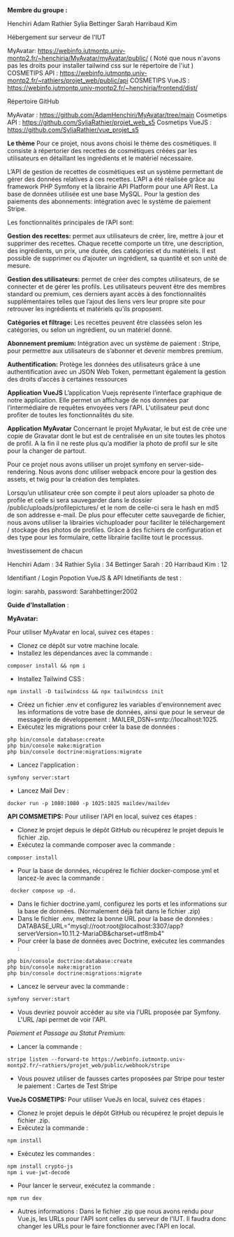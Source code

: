 **Membre du groupe :**

Henchiri Adam
Rathier Sylia
Bettinger Sarah
Harribaud Kim

Hébergement sur serveur de l'IUT

MyAvatar:  https://webinfo.iutmontp.univ-montp2.fr/~henchiria/MyAvatar/myAvatar/public/ ( Noté que nous n'avons pas les droits pour installer tailwind css sur le répertoire de l'iut )
COSMETIPS API : https://webinfo.iutmontp.univ-montp2.fr/~rathiers/projet_web/public/api
COSMETIPS VueJS : https://webinfo.iutmontp.univ-montp2.fr/~henchiria/frontend/dist/

Répertoire GitHub

MyAvatar : https://github.com/AdamHenchiri/MyAvatar/tree/main
Cosmetips API : https://github.com/SyliaRathier/projet_web_s5
Cosmetips VueJS : https://github.com/SyliaRathier/vue_projet_s5

**Le thème**
Pour ce projet, nous avons choisi le thème des cosmétiques. Il consiste à répertorier des recettes de cosmétiques créées par les utilisateurs en détaillant les ingrédients et le matériel nécessaire. 

 
L’API de gestion de recettes de cosmétiques est un système permettant de gérer des données relatives à ces recettes.
L’API a été réalisée grâce au framework PHP Symfony et la librairie API Platform pour une API Rest.
La base de données utilisée est une base MySQL.
Pour la gestion des paiements des abonnements: intégration avec le système de paiement Stripe.

Les fonctionnalités principales de l’API sont:

**Gestion des recettes:** permet aux utilisateurs de créer, lire, mettre à jour et supprimer des recettes. Chaque recette comporte un titre, une description, des ingrédients, un prix, une durée, des catégories et du matériels. Il est possible de supprimer ou d’ajouter un ingrédient, sa quantité et son unité de mesure.

**Gestion des utilisateurs:** permet de créer des comptes utilisateurs, de se connecter et de gérer les profils. Les utilisateurs peuvent être des membres standard ou premium, ces derniers ayant accès à des fonctionnalités supplémentaires telles que l’ajout des liens vers leur propre site pour retrouver les ingrédients et matériels qu'ils proposent.

**Catégories et filtrage:** Les recettes peuvent être classées selon les catégories, ou selon un ingrédient, ou un matériel donné.

**Abonnement premium:** Intégration avec un système de paiement : Stripe, pour permettre aux utilisateurs de s’abonner et devenir membres premium.

**Authentification:** Protège les données des utilisateurs grâce à une authentification avec un JSON Web Token, permettant également la gestion des droits d’accès à certaines ressources

**Application VueJS**
L’application Vuejs représente l’interface graphique de notre application. Elle permet un affichage de nos données par l’intermédiaire de requêtes envoyées vers l'API. L'utilisateur peut donc profiter de toutes les fonctionnalités du site.


**Application MyAvatar**
Concernant le projet MyAvatar, le but est de crée une copie de Gravatar dont le but est de centralisée en un site toutes les photos de profil. A la fin il ne reste plus qu’a modifier la photo de profil sur le site pour la changer de partout.

Pour ce projet nous avons utiliser un projet symfony en server-side-rendering. Nous avons donc utiliser webpack encore pour la gestion des assets, et twig pour la création des templates.

Lorsqu’un utilisateur crée son compte il peut alors uploader sa photo de profile et celle si sera sauvegarder dans le dossier /public/uploads/profilepictures/ et le nom de celle-ci sera le hash en md5 de son addresse e-mail. De plus pour effecuter cette sauvegarde de fichier, nous avons utiliser la librairies vichuploader pour faciliter le téléchargement / stockage des photos de profiles. Grâce à des fichiers de configuration et des type pour les formulaire, cette librairie facilite tout le processus.


Investissement de chacun

Henchiri Adam : 34 
Rathier Sylia : 34
Bettinger Sarah : 20
Harribaud Kim : 12

Identifiant / Login
Popotion VueJS & API
Idnetifiants de test :

login: sarahb,
password: Sarahbettinger2002





**Guide d'Installation** :

**MyAvatar:**

Pour utiliser MyAvatar en local, suivez ces étapes :

* Clonez ce dépôt sur votre machine locale.
* Installez les dépendances avec la commande : 
```
composer install && npm i
```
* Installez Tailwind CSS : 
```
npm install -D tailwindcss && npx tailwindcss init
```
* Créez un fichier .env et configurez les variables d'environnement avec les informations de votre base de données, ainsi que pour le serveur de messagerie de développement : MAILER_DSN=smtp://localhost:1025.
* Exécutez les migrations pour créer la base de données :
```
php bin/console database:create
php bin/console make:migration
php bin/console doctrine:migrations:migrate
```
* Lancez l'application : 
```
symfony server:start
```
* Lancez Mail Dev : 
```
docker run -p 1080:1080 -p 1025:1025 maildev/maildev
```

**API COMSMETIPS:**
Pour utiliser l'API en local, suivez ces étapes :

* Clonez le projet depuis le dépôt GitHub ou récupérez le projet depuis le fichier .zip.
* Exécutez la commande composer avec la commande :
```
composer install
```
* Pour la base de données, récupérez le fichier docker-compose.yml et lancez-le avec la commande :
```
 docker compose up -d.
```
* Dans le fichier doctrine.yaml, configurez les ports et les informations sur la base de données. (Normalement déjà fait dans le fichier .zip)
* Dans le fichier .env, mettez la bonne URL pour la base de données : DATABASE_URL="mysql://root:root@localhost:3307/app?serverVersion=10.11.2-MariaDB&charset=utf8mb4"
* Pour créer la base de données avec Doctrine, exécutez les commandes :

```
php bin/console doctrine:database:create
php bin/console make:migration
php bin/console doctrine:migrations:migrate
```
* Lancez le serveur avec la commande : 
```
symfony server:start
```
* Vous devriez pouvoir accéder au site via l'URL proposée par Symfony. L'URL /api permet de voir l'API.

*Paiement et Passage au Statut Premium:*

* Lancer la commande :

```
stripe listen --forward-to https://webinfo.iutmontp.univ-montp2.fr/~rathiers/projet_web/public/webhook/stripe
```
* Vous pouvez utiliser de fausses cartes proposées par Stripe pour tester le paiement : Cartes de Test Stripe

**VueJs COSMETIPS:**
Pour utiliser VueJs en local, suivez ces étapes :

* Clonez le projet depuis le dépôt GitHub ou récupérez le projet depuis le fichier .zip.
* Exécutez la commande : 
```
npm install
```
* Exécutez les commandes : 
```
npm install crypto-js
npm i vue-jwt-decode
```
* Pour lancer le serveur, exécutez la commande : 
```
npm run dev
```
* Autres informations : Dans le fichier .zip que nous avons rendu pour Vue.js, les URLs pour l'API sont celles du serveur de l'IUT. Il faudra donc changer les URLs pour le faire fonctionner avec l'API en local.




